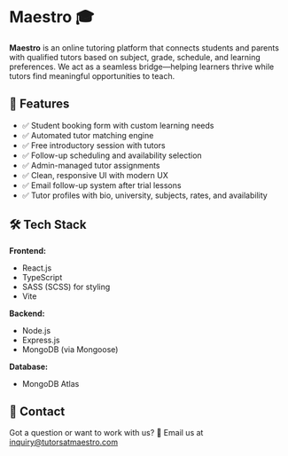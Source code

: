 # Maestro 🎓

**Maestro** is an online tutoring platform that connects students and parents with qualified tutors based on subject, grade, schedule, and learning preferences. We act as a seamless bridge—helping learners thrive while tutors find meaningful opportunities to teach.


## 📌 Features

- ✅ Student booking form with custom learning needs
- ✅ Automated tutor matching engine
- ✅ Free introductory session with tutors
- ✅ Follow-up scheduling and availability selection
- ✅ Admin-managed tutor assignments
- ✅ Clean, responsive UI with modern UX
- ✅ Email follow-up system after trial lessons
- ✅ Tutor profiles with bio, university, subjects, rates, and availability

## 🛠️ Tech Stack

**Frontend:**
- React.js
- TypeScript
- SASS (SCSS) for styling
- Vite

**Backend:**
- Node.js
- Express.js
- MongoDB (via Mongoose)

**Database:**
- MongoDB Atlas

## 📧 Contact
Got a question or want to work with us?
📮 Email us at inquiry@tutorsatmaestro.com
